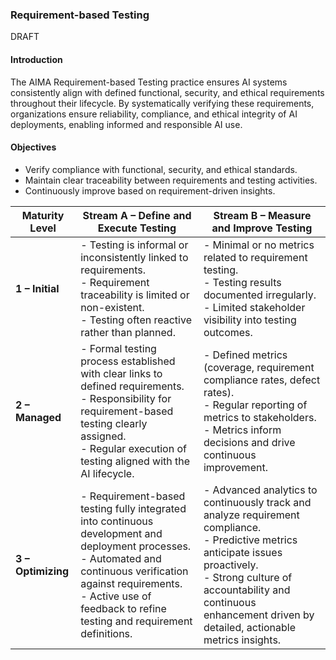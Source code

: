 ### Requirement-based Testing
DRAFT

#### Introduction

The AIMA Requirement-based Testing practice ensures AI systems consistently align with defined functional, security, and ethical requirements throughout their lifecycle. By systematically verifying these requirements, organizations ensure reliability, compliance, and ethical integrity of AI deployments, enabling informed and responsible AI use.

#### Objectives

- Verify compliance with functional, security, and ethical standards.
- Maintain clear traceability between requirements and testing activities.
- Continuously improve based on requirement-driven insights.

| Maturity Level | Stream A – Define and Execute Testing | Stream B – Measure and Improve Testing |
|----------------|--------------------------------------|---------------------------------------|
| **1 – Initial** | - Testing is informal or inconsistently linked to requirements.<br>- Requirement traceability is limited or non-existent.<br>- Testing often reactive rather than planned. | - Minimal or no metrics related to requirement testing.<br>- Testing results documented irregularly.<br>- Limited stakeholder visibility into testing outcomes. |
| **2 – Managed** | - Formal testing process established with clear links to defined requirements.<br>- Responsibility for requirement-based testing clearly assigned.<br>- Regular execution of testing aligned with the AI lifecycle. | - Defined metrics (coverage, requirement compliance rates, defect rates).<br>- Regular reporting of metrics to stakeholders.<br>- Metrics inform decisions and drive continuous improvement. |
| **3 – Optimizing** | - Requirement-based testing fully integrated into continuous development and deployment processes.<br>- Automated and continuous verification against requirements.<br>- Active use of feedback to refine testing and requirement definitions. | - Advanced analytics to continuously track and analyze requirement compliance.<br>- Predictive metrics anticipate issues proactively.<br>- Strong culture of accountability and continuous enhancement driven by detailed, actionable metrics insights. |


